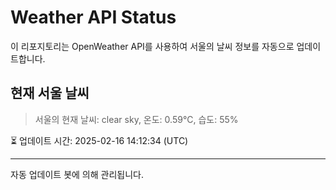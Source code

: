 
# Weather API Status

이 리포지토리는 OpenWeather API를 사용하여 서울의 날씨 정보를 자동으로 업데이트합니다.

## 현재 서울 날씨
> 서울의 현재 날씨: clear sky, 온도: 0.59°C, 습도: 55%

⏳ 업데이트 시간: 2025-02-16 14:12:34 (UTC)

---
자동 업데이트 봇에 의해 관리됩니다.
